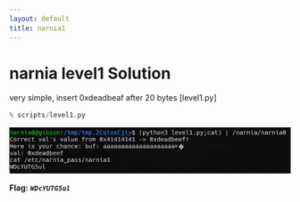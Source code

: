 ```yaml
---
layout: default
title: narnia1
---
```


# narnia level1 Solution

very simple, insert 0xdeadbeaf after 20 bytes [level1.py]
```python
% scripts/level1.py
```


![alt text](./images/level1.png)


**Flag:** ***`WDcYUTG5ul`*** 

